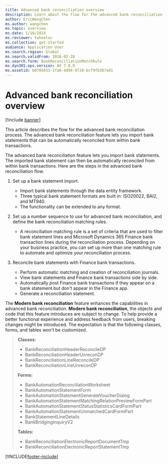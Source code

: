 ```yaml
---
title: Advanced bank reconciliation overview
description: Learn about the flow for the advanced bank reconciliation process, which lets you import bank statements automatically reconciled from within bank transactions.
author: EricWangChen
ms.author: wangchen
ms.topic: overview
ms.date: 1/16/2024
ms.reviewer: twheeloc
ms.collection: get-started
audience: Application User
ms.search.region: Global
ms.search.validFrom: 2016-02-28
ms.search.form: BankReconciliationMatchRule
ms.dyn365.ops.version: AX 7.0.0
ms.assetid: b0705653-1fa6-4d94-9728-bcf9fb387ad1
---
```


# Advanced bank reconciliation overview

[!include [banner](../includes/banner.md)]

This article describes the flow for the advanced bank reconciliation process. The advanced bank reconciliation feature lets you import bank statements that can be automatically reconciled from within bank transactions.

The advanced bank reconciliation feature lets you import bank statements. The imported bank statement can then be automatically reconciled from within bank transactions. Here are the steps in the advanced bank reconciliation flow.

1. Set up a bank statement import.

    - Import bank statements through the data entity framework.
    - Three typical bank statement formats are built in: ISO20022, BAI2, and MT940.
    - The functionality can be extended to any format.

1. Set up a number sequence to use for advanced bank reconciliation, and define the bank reconciliation matching rules.

    - A reconciliation matching rule is a set of criteria that are used to filter bank statement lines and Microsoft Dynamics 365 Finance bank transaction lines during the reconciliation process. Depending on your business practice, you can set up more than one matching rule to automate and optimize your reconciliation process.

1. Reconcile bank statements with Finance bank transactions.

    - Perform automatic matching and creation of reconciliation journals.
    - View bank statements and Finance bank transactions side by side.
    - Automatically post Finance bank transactions if they appear on a bank statement but don't appear in the Finance app.
    - Generate a reconciliation statement.

The **Modern bank reconciliation** feature enhances the capabilities in advanced bank reconciliation. **Modern bank reconciliation**, the objects and code that this feature introduces are subject to change. To help provide a better functional experience and address feedback from users, breaking changes might be introduced. The expectation is that the following classes, forms, and tables won't be customized.
> 
> **Classes:**
>
> - BankReconciliationHeaderReconcileDP
> - BankReconciliationHeaderUnreconDP
> - BankReconciliationLineReconcileDP
> - BankReconciliationLineUnreconDP
>
> **Forms:**
>
> - BankAutomationReconciliationWorksheet
> - BankAutomationStatementForm
> - BankAutomationStatementGenerateVoucherDialog
> - BankAutomationStatementMatchingRelationPreviewFormPart
> - BankAutomationStatementStatusStatisticsCardFormPart
> - BankAutomationStatementUnmatchedCardFormPart
> - BankStatementLineDetails
> - BankBridgingInquiryV2
>
> **Tables:**
>
> - BankReconciliationElectronicReportDocumentTmp
> - BankReconciliationElectronicReportStatementTmp

[!INCLUDE[footer-include](../../includes/footer-banner.md)]
